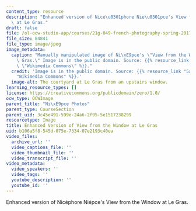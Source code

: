 ```yaml
---
content_type: resource
description: "Enhanced version of Nice\u0301phore Nie\u0301pce's View from the Window\
  \ at Le Gras."
draft: false
file: /ol-ocw-studio-app/courses/21g-049-french-photography-spring-2017/b106a5f8545d075e733407e2193c40ea_3.Niepce_2.jpg
file_size: 84841
file_type: image/jpeg
image_metadata:
  caption: "Manually manipulated image of Ni\xE9pce's \"View from the Window at Le\
    \ Gras.\" Image is in the public domain. Source: {{% resource_link \"5a8f116b-d332-4403-9643-9181044faf7b\"\
    \ \"Wikimedia Commons\" %}}."
  credit: 'Image is in the public domain. Source: {{% resource_link "5a8f116b-d332-4403-9643-9181044faf7b"
    "Wikimedia Commons" %}}.'
  image-alt: The courtyard at Le Gras from an upstairs window.
learning_resource_types: []
license: https://creativecommons.org/publicdomain/zero/1.0/
ocw_type: OCWImage
parent_title: "Ni\xE9pce Photos"
parent_type: CourseSection
parent_uid: 3c45e491-599e-24a6-2f95-5e1517238299
resourcetype: Image
title: Enhanced Version of View from the Window at Le Gras
uid: b106a5f8-545d-075e-7334-07e2193c40ea
video_files:
  archive_url: ''
  video_captions_file: ''
  video_thumbnail_file: ''
  video_transcript_file: ''
video_metadata:
  video_speakers: ''
  video_tags: ''
  youtube_description: ''
  youtube_id: ''
---
```

Enhanced version of Nicéphore Niépce's View from the Window at Le Gras.